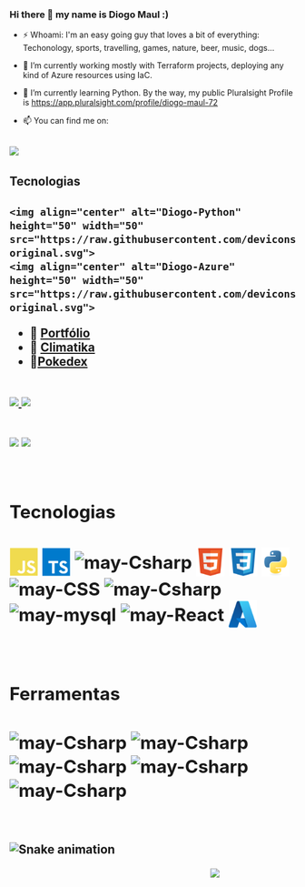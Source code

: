 ### Hi there 👋 my name is Diogo Maul :)

- ⚡ Whoami: I'm an easy going guy that loves a bit of everything: Techonology, sports, travelling, games, nature, beer, music, dogs... 

- 🔭 I’m currently working mostly with Terraform projects, deploying any kind of Azure resources using IaC.
- 🌱 I’m currently learning Python. By the way, my public Pluralsight Profile is https://app.pluralsight.com/profile/diogo-maul-72
- 📫 You can find me on: 
<br>
<a href="https://www.linkedin.com/in/diogomaul/" target="_blank"><img src="https://img.shields.io/badge/-LinkedIn-%230077B5?style=for-the-badge&logo=linkedin&logoColor=white" target="_blank"></a> 
   <br>


<!--
- 👯 I’m looking to collaborate on ...
- 🤔 I’m looking for help with ...
- 💬 Ask me about ...
- 

<a href="https://instagram.com/mayara.s.bueno" target="_blank"><img src="https://img.shields.io/badge/-Instagram-%23E4405F?style=for-the-badge&logo=instagram&logoColor=white" target="_blank"></a>-->

<h2  > Tecnologias <h2> 

    <img align="center" alt="Diogo-Python" height="50" width="50" src="https://raw.githubusercontent.com/devicons/devicon/master/icons/python/python-original.svg">
    <img align="center" alt="Diogo-Azure" height="50" width="50" src="https://raw.githubusercontent.com/devicons/devicon/2ae2a900d2f041da66e950e4d48052658d850630/icons/azure/azure-original.svg">
  
-  📰 [Portfólio](https://optimistic-wiles-c863e5.netlify.app)
-  📰 [Climatika](https://climatika-store.netlify.app/)
- 📑[Pokedex](https://vibrant-benz-f6bfb8.netlify.app/#)





<br>

 <div>
  <a href="https://github.com/mayaralbueno">
  <img height="190em" src="https://github-readme-stats.vercel.app/api?username=mayaralbueno&show_icons=true&theme=radical&include_all_commits=true&count_private=true"/>
  <img height="190em" src="https://github-readme-stats.vercel.app/api/top-langs/?username=mayaralbueno&layout=compact&langs_count=7&theme=radical"/>
</div>  
    
  <br>
    
<a href="https://instagram.com/mayara.s.bueno" target="_blank"><img src="https://img.shields.io/badge/-Instagram-%23E4405F?style=for-the-badge&logo=instagram&logoColor=white" target="_blank"></a>
  <a href="https://www.linkedin.com/in/mayara-bueno-b9bb55212" target="_blank"><img src="https://img.shields.io/badge/-LinkedIn-%230077B5?style=for-the-badge&logo=linkedin&logoColor=white" target="_blank"></a> 
   <br>
    

 <div style="display: inline_block"><br>
   <h2  > Tecnologias <h2>

  <img align="center" alt="may-Js" height="50" width="50" src="https://raw.githubusercontent.com/devicons/devicon/master/icons/javascript/javascript-plain.svg">
  <img align="center" alt="may-Ts" height="50" width="50" src="https://raw.githubusercontent.com/devicons/devicon/master/icons/typescript/typescript-plain.svg">
         <img align="center" alt="may-Csharp" height="50" width="50" src="https://cdn.jsdelivr.net/gh/devicons/devicon/icons/c/c-original.svg">

  <img align="center" alt="may-HTML" height="50" width="50" src="https://raw.githubusercontent.com/devicons/devicon/master/icons/html5/html5-original.svg">
  <img align="center" alt="may-CSS" height="50" width="50" src="https://raw.githubusercontent.com/devicons/devicon/master/icons/css3/css3-original.svg">
  <img align="center" alt="may-Python" height="50" width="50" src="https://raw.githubusercontent.com/devicons/devicon/master/icons/python/python-original.svg">
  <img align="center" alt="may-CSS" height="50" width="50" src="https://cdn.jsdelivr.net/gh/devicons/devicon/icons/bootstrap/bootstrap-original.svg" >
   <img align="center" alt="may-Csharp" height="50" width="50" src="https://cdn.jsdelivr.net/gh/devicons/devicon/icons/angularjs/angularjs-original.svg" >
   <img align="center" alt="may-mysql" height="50" width="50" src="https://cdn.jsdelivr.net/gh/devicons/devicon/icons/mysql/mysql-original-wordmark.svg" >
       <img align="center" alt="may-React" height="50" width="50" src="https://cdn.jsdelivr.net/gh/devicons/devicon/icons/java/java-original-wordmark.svg">
      <img align="center" alt="Diogo-Azure" height="50" width="50" src="https://raw.githubusercontent.com/devicons/devicon/2ae2a900d2f041da66e950e4d48052658d850630/icons/azure/azure-original.svg">


</div>
 
     
  <div style="display: inline_block"><br>
   <h2  > Ferramentas <h2>
      <img align="center" alt="may-Csharp" height="50" width="50" src="https://cdn.jsdelivr.net/gh/devicons/devicon/icons/figma/figma-original.svg">
      <img align="center" alt="may-Csharp" height="50" width="50" src="https://cdn.jsdelivr.net/gh/devicons/devicon/icons/vscode/vscode-original.svg">
      <img align="center" alt="may-Csharp" height="50" width="50" src="https://cdn.jsdelivr.net/gh/devicons/devicon/icons/docker/docker-original-wordmark.svg">
      <img align="center" alt="may-Csharp" height="50" width="50" src="https://cdn.jsdelivr.net/gh/devicons/devicon/icons/git/git-original.svg" >
      <img align="center" alt="may-Csharp" height="50" width="50" src="https://cdn.jsdelivr.net/gh/devicons/devicon/icons/heroku/heroku-plain.svg" >



</div>
 

<br>

  
  ![Snake animation](https://github.com/codethi/codethi/blob/output/github-contribution-grid-snake.svg)
</div>



 <img align='right' src="https://media.giphy.com/media/YmunwAcgeZJaH49CrT/giphy.gif" width="150">
 
 
 
 
